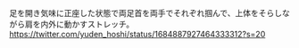足を開き気味に正座した状態で両足首を両手でそれぞれ掴んで、上体をそらしながら肩を内外に動かすストレッチ。
https://twitter.com/yuden_hoshi/status/1684887927464333312?s=20
